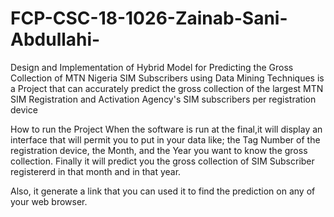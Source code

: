 # FCP-CSC-18-1026-Zainab-Sani-Abdullahi-
Design and Implementation of Hybrid Model for Predicting the Gross Collection of MTN Nigeria SIM Subscribers using Data Mining Techniques is a Project that can accurately predict the gross collection of the largest MTN SIM Registration and Activation Agency's SIM subscribers per registration device 

How to run the Project
When the software is run at the final,it will display an interface that will permit you to put in your data like;
the Tag Number of the registration device,
the Month,
and the Year you want to know the gross collection.
Finally it will predict you the gross collection of SIM Subscriber registererd in that month and in that year.

Also, it generate a link that you can used it to find the prediction on any of your web browser. 

